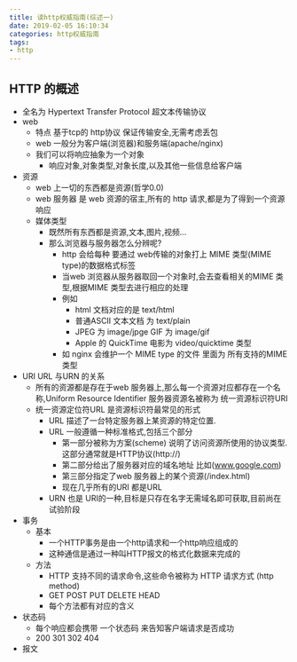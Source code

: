```yaml
---
title: 读http权威指南(综述一)
date: 2019-02-05 16:10:34
categories: http权威指南
tags:
- http
---
```

## HTTP 的概述
  - 全名为 Hypertext Transfer Protocol 超文本传输协议
  - web
    - 特点 基于tcp的 http协议 保证传输安全,无需考虑丢包
    - web 一般分为客户端(浏览器)和服务端(apache/nginx)
    - 我们可以将响应抽象为一个对象
      - 响应对象,对象类型,对象长度,以及其他一些信息给客户端
  - 资源
    - web 上一切的东西都是资源(哲学0.0)
    - web 服务器 是 web 资源的宿主,所有的 http 请求,都是为了得到一个资源响应
    - 媒体类型
      - 既然所有东西都是资源,文本,图片,视频...
      - 那么浏览器与服务器怎么分辨呢?
        - http 会给每种 要通过 web传输的对象打上 MIME 类型(MIME type)的数据格式标签
        - 当web 浏览器从服务器取回一个对象时,会去查看相关的MIME 类型,根据MIME 类型去进行相应的处理
        - 例如
          - html 文档对应的是 text/html
          - 普通ASCII 文本文档 为 text/plain
          - JPEG 为 image/jpge  GIF 为 image/gif
          - Apple 的 QuickTime 电影为 video/quicktime 类型
        - 如 nginx 会维护一个 MIME type 的文件 里面为 所有支持的MIME 类型
  - URI URL 与URN 的关系
    - 所有的资源都是存在于web 服务器上,那么每一个资源对应都存在一个名称,Uniform Resource Identifier  服务器资源名被称为 统一资源标识符URI
    - 统一资源定位符URL 是资源标识符最常见的形式
      - URL 描述了一台特定服务器上某资源的特定位置.
      - URL 一般遵循一种标准格式,包括三个部分
        - 第一部分被称为方案(scheme) 说明了访问资源所使用的协议类型.这部分通常就是HTTP协议(http://)
        - 第二部分给出了服务器对应的域名地址 比如(www.google.com)
        - 第三部分指定了web 服务器上的某个资源(/index.html)
        - 现在几乎所有的URI 都是URL
      - URN 也是 URI的一种,目标是只存在名字无需域名即可获取,目前尚在试验阶段
  - 事务
    - 基本
      - 一个HTTP事务是由一个http请求和一个http响应组成的
      - 这种通信是通过一种叫HTTP报文的格式化数据来完成的
    - 方法
      - HTTP 支持不同的请求命令,这些命令被称为 HTTP 请求方式 (http method)
      - GET POST PUT DELETE HEAD
      - 每个方法都有对应的含义
  - 状态码
    - 每个响应都会携带 一个状态码 来告知客户端请求是否成功
    - 200 301 302 404
- 报文